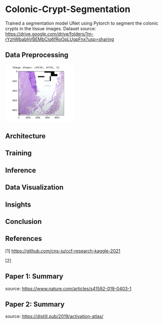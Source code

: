 # Colonic-Crypt-Segmentation

Trained a segmentation model UNet using Pytorch to segment the colonic crypts in the tissue images. 
Dataset source: https://drive.google.com/drive/folders/1m-rYzhWbabhVBEMbClq6fRoOpLUgpFnx?usp=sharing

## Data Preprocessing

<img src="Images/Sample_Image.png" width="220px">

## Architecture

## Training

## Inference

## Data Visualization

## Insights

## Conclusion

## References

[1] https://github.com/cns-iu/ccf-research-kaggle-2021

[2] 

## Paper 1: Summary
source: https://www.nature.com/articles/s41592-019-0403-1

## Paper 2: Summary
source: https://distill.pub/2019/activation-atlas/
